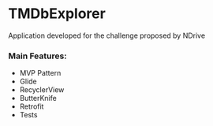 # TMDbExplorer
Application developed for the challenge proposed by NDrive

### Main Features:
* MVP Pattern
* Glide
* RecyclerView
* ButterKnife
* Retrofit
* Tests
